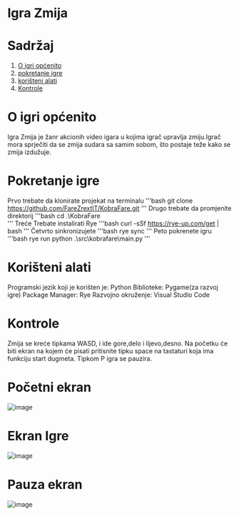 # Igra Zmija

# Sadržaj
1. [O igri općenito](#o-igri-općenito)
2. [pokretanje igre](#pokretanje-igre)
3. [korišteni alati](#korišteni-alati)
4. [Kontrole](#kontrole)

# O igri općenito
Igra Zmija je žanr akcionih video igara u kojima igrač upravlja zmiju.Igrač mora sprječiti da se zmija sudara sa samim sobom,
što postaje teže kako se zmija izdužuje.

# Pokretanje igre
Prvo trebate da klonirate projekat na terminalu
'''bash
git clone https://github.com/FareZrextIT/KobraFare.git
'''
Drugo trebate da promjenite direktorij 
'''bash
cd .\KobraFare\
'''
Treće Trebate instalirati Rye
'''bash
curl -sSf https://rye-up.com/get | bash
'''
Četvrto sinkronizujete
'''bash
rye sync
'''
Peto pokrenete igru
'''bash
rye run python .\src\kobrafare\main.py
'''


# Korišteni alati
Programski jezik koji je korišten je: Python
Biblioteke: Pygame(za razvoj igre)
Package Manager: Rye
Razvojno okruženje: Visual Studio Code

# Kontrole 
Zmija se kreće tipkama WASD, i ide gore,delo i lijevo,desno.
Na početku će biti ekran na kojem će pisati pritisnite tipku space na tastaturi koja ima funkciju start dugmeta.
Tipkom P igra se pauzira.


# Početni ekran
![image](https://github.com/user-attachments/assets/19b4927b-811a-4dcf-8cd2-2e70ba1be2ff)

# Ekran Igre
![image](https://github.com/user-attachments/assets/e4375d5e-a290-4e78-8c5f-3312b5f3bc1d)

# Pauza ekran
![image](https://github.com/user-attachments/assets/f59d4535-f234-447b-a8ac-7bcf118743ac)


